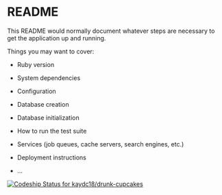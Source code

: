 # README

This README would normally document whatever steps are necessary to get the
application up and running.

Things you may want to cover:

* Ruby version

* System dependencies

* Configuration

* Database creation

* Database initialization

* How to run the test suite

* Services (job queues, cache servers, search engines, etc.)

* Deployment instructions

* ...

[![Codeship Status for kaydc18/drunk-cupcakes](https://app.codeship.com/projects/626a3f8d-a616-40d7-9705-a39fc278688c/status?branch=master)](https://app.codeship.com/projects/416266)
